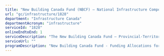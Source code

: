 ```yaml
---
title: "New Building Canada Fund (NBCF) – National Infrastructure Component (NIC)"
url: "gc/infrastructure/1828"
department: "Infrastructure Canada"
departmentAcronym: "infrastructure"
serviceId: "1828"
onlineEndtoEnd: 1
serviceDescription: "The New Building Canada Fund – Provincial-Territorial Infrastructure Component – National and Regional Projects provides funding to support infrastructure projects of national and regional significance that contribute to economic growth, a clean environment and stronger communities."
serviceUrl: ""
programDescription: "New Building Canada Fund - Funding Allocations for Provinces and Territories"
---
```

